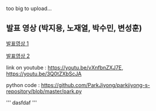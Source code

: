 
too big to upload...

발표 영상 (박지용, 노재열, 박수민, 변성훈)
---
[발표영상 1](https://youtu.be/3Q0tZXbScJA)

[발표영상 2](https://youtu.be/vXnfbnZXJ7E)


link on youtube : https://youtu.be/vXnfbnZXJ7E,  https://youtu.be/3Q0tZXbScJA

python code : https://github.com/ParkJiyong/parkjiyong-s-repository/blob/master/park.py



'''
dasfdaf
'''
